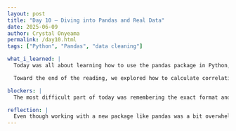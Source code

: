 ```yaml
---
layout: post
title: "Day 10 – Diving into Pandas and Real Data"
date: 2025-06-09
author: Crystal Onyeama
permalink: /day10.html
tags: ["Python", "Pandas", "data cleaning"]

what_i_learned: |
  Today was all about learning how to use the pandas package in Python, which is one of the most important tools for working with data. We began by reading through W3Schools and covered a wide range of topics, starting with the basics of pandas series and dataframes. From there, we learned how to read CSV and JSON files into pandas, which helps us work with external datasets in a structured format. We also explored how to analyze and clean data, which included identifying and dealing with empty cells, fixing data in the wrong format, correcting incorrect values, and removing duplicate rows. These cleaning steps are crucial for making sure the dataset is accurate and ready for analysis. 

  Toward the end of the reading, we explored how to calculate correlations between columns and how to use pandas to generate simple visualizations that help make the data easier to understand. After all the reading, we transitioned into Google Colab where we worked hands-on with a real practice dataset. This part was really useful because it gave me a chance to actually apply what I had just learned and see how each function works in context. I also got to observe how small changes in code can make a big difference in how the data is presented and interpreted.

blockers: |
  The most difficult part of today was remembering the exact format and syntax when writing the code. I often knew what the function was or what I was supposed to do, but the specific structure or punctuation would trip me up. I know it’ll get easier with practice.

reflection: |
  Even though working with a new package like pandas was a bit overwhelming at first, I enjoyed seeing how powerful it is for working with data. Using a real dataset in Google Colab helped make the reading material feel more real and applicable. I’m looking forward to becoming more confident with the syntax and getting faster at writing data analysis code from memory.
---
```

